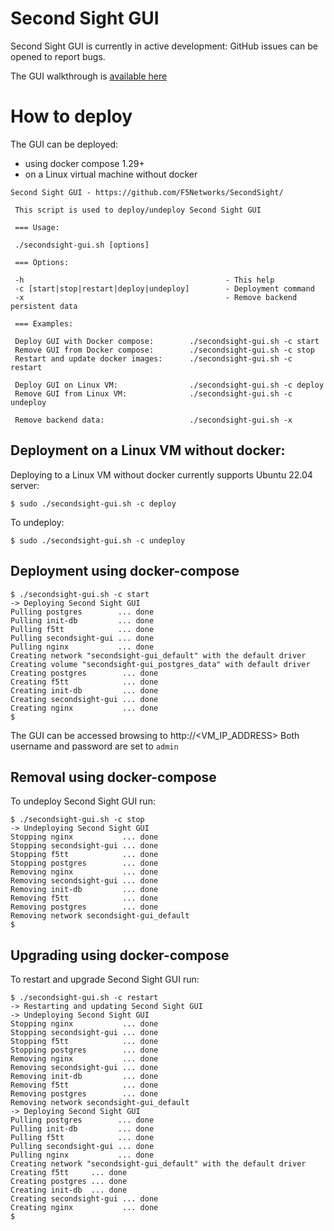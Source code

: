 # Second Sight GUI

Second Sight GUI is currently in active development: GitHub issues can be opened to report bugs.

The GUI walkthrough is [available here](/contrib/GUI/USAGE.md)

# How to deploy

The GUI can be deployed:

- using docker compose 1.29+
- on a Linux virtual machine without docker

```
Second Sight GUI - https://github.com/F5Networks/SecondSight/

 This script is used to deploy/undeploy Second Sight GUI

 === Usage:

 ./secondsight-gui.sh [options]

 === Options:

 -h                                             - This help
 -c [start|stop|restart|deploy|undeploy]        - Deployment command
 -x                                             - Remove backend persistent data

 === Examples:

 Deploy GUI with Docker compose:        ./secondsight-gui.sh -c start
 Remove GUI from Docker compose:        ./secondsight-gui.sh -c stop
 Restart and update docker images:      ./secondsight-gui.sh -c restart

 Deploy GUI on Linux VM:                ./secondsight-gui.sh -c deploy
 Remove GUI from Linux VM:              ./secondsight-gui.sh -c undeploy

 Remove backend data:                   ./secondsight-gui.sh -x
```

## Deployment on a Linux VM without docker:

Deploying to a Linux VM without docker currently supports Ubuntu 22.04 server:

```
$ sudo ./secondsight-gui.sh -c deploy
```

To undeploy:

```
$ sudo ./secondsight-gui.sh -c undeploy
```

## Deployment using docker-compose

```
$ ./secondsight-gui.sh -c start
-> Deploying Second Sight GUI
Pulling postgres        ... done
Pulling init-db         ... done
Pulling f5tt            ... done
Pulling secondsight-gui ... done
Pulling nginx           ... done
Creating network "secondsight-gui_default" with the default driver
Creating volume "secondsight-gui_postgres_data" with default driver
Creating postgres        ... done
Creating f5tt            ... done
Creating init-db         ... done
Creating secondsight-gui ... done
Creating nginx           ... done
$
```

The GUI can be accessed browsing to http://<VM_IP_ADDRESS>
Both username and password are set to `admin`

## Removal using docker-compose

To undeploy Second Sight GUI run:

```
$ ./secondsight-gui.sh -c stop
-> Undeploying Second Sight GUI
Stopping nginx           ... done
Stopping secondsight-gui ... done
Stopping f5tt            ... done
Stopping postgres        ... done
Removing nginx           ... done
Removing secondsight-gui ... done
Removing init-db         ... done
Removing f5tt            ... done
Removing postgres        ... done
Removing network secondsight-gui_default
$
```

## Upgrading using docker-compose

To restart and upgrade Second Sight GUI run:

```
$ ./secondsight-gui.sh -c restart
-> Restarting and updating Second Sight GUI
-> Undeploying Second Sight GUI
Stopping nginx           ... done
Stopping secondsight-gui ... done
Stopping f5tt            ... done
Stopping postgres        ... done
Removing nginx           ... done
Removing secondsight-gui ... done
Removing init-db         ... done
Removing f5tt            ... done
Removing postgres        ... done
Removing network secondsight-gui_default
-> Deploying Second Sight GUI
Pulling postgres        ... done
Pulling init-db         ... done
Pulling f5tt            ... done
Pulling secondsight-gui ... done
Pulling nginx           ... done
Creating network "secondsight-gui_default" with the default driver
Creating f5tt     ... done
Creating postgres ... done
Creating init-db  ... done
Creating secondsight-gui ... done
Creating nginx           ... done
$
```
